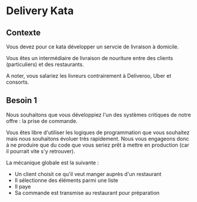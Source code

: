 # Delivery Kata

## Contexte

Vous devez pour ce kata développer un servcie de livraison à domicile.

Vous êtes un intermédiaire de livraison de nouriture entre des clients (particuliers)
et des restaurants.

A noter, vous salariez les livreurs contrairement à Deliveroo, Uber et consorts.

## Besoin 1

Nous souhaitons que vous développiez l'un des systèmes critiques de notre offre :
la prise de commande.

Vous êtes libre d'utiliser les logiques de programmation que vous souhaitez mais nous souhaitons
évoluer très rapidement. Nous vous engageons donc à ne produire que du code que vous seriez
prêt à mettre en production (car il pourrait vite s'y retrouver).

La mécanique globale est la suivante : 

- Un client choisit ce qu'il veut manger auprès d'un restaurant
- Il sélectionne des éléments parmi une liste
- Il paye
- Sa commande est transmise au restaurant pour préparation
